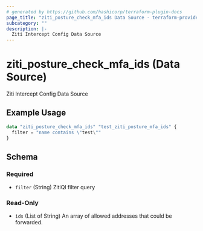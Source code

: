 ```yaml
---
# generated by https://github.com/hashicorp/terraform-plugin-docs
page_title: "ziti_posture_check_mfa_ids Data Source - terraform-provider-ziti"
subcategory: ""
description: |-
  Ziti Intercept Config Data Source
---
```


# ziti_posture_check_mfa_ids (Data Source)

Ziti Intercept Config Data Source

## Example Usage

```terraform
data "ziti_posture_check_mfa_ids" "test_ziti_posture_mfa_ids" {
  filter = "name contains \"test\""
}
```

<!-- schema generated by tfplugindocs -->
## Schema

### Required

- `filter` (String) ZitiQl filter query

### Read-Only

- `ids` (List of String) An array of allowed addresses that could be forwarded.
